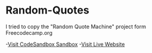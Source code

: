 # Random-Quotes
I tried to copy the "Random Quote Machine" project form Freecodecamp.org

-[Visit CodeSandbox Sandbox](https://codesandbox.io/s/github/comendrun/random-quotes)
-[Visit Live Website](https://x6v0xn.csb.app/)
